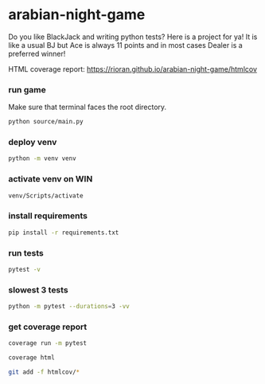 # arabian-night-game

Do you like BlackJack and writing python tests? Here is a project for ya! It is like a usual BJ but Ace is always 11 points and in most cases Dealer is a preferred winner!

HTML coverage report: https://rioran.github.io/arabian-night-game/htmlcov

### run game

Make sure that terminal faces the root directory.

```bash
python source/main.py
```

### deploy venv

```bash
python -m venv venv
```

### activate venv on WIN

```bash
venv/Scripts/activate
```

### install requirements

```bash
pip install -r requirements.txt
```

### run tests

```bash
pytest -v
```

### slowest 3 tests

```bash
python -m pytest --durations=3 -vv
```

### get coverage report

```bash
coverage run -m pytest
```
```bash
coverage html
```
```bash
git add -f htmlcov/*
```

